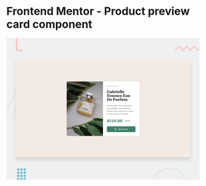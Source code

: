 # Frontend Mentor - Product preview card component

![Design preview for the Product preview card component coding challenge](./design/desktop-preview.jpg)

#
